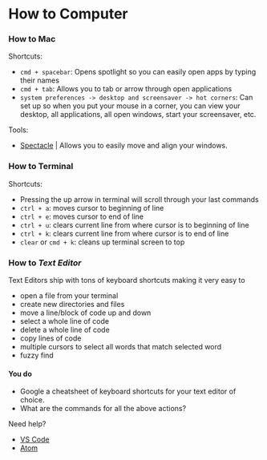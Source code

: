 # How to Computer

### How to Mac

Shortcuts:
- `cmd + spacebar`:
  Opens spotlight so you can easily open apps by typing their names
- `cmd + tab`: Allows you to tab or arrow through open applications
- `system preferences -> desktop and screensaver -> hot corners`: Can set up so when
you put your mouse in a corner, you can view your desktop, all applications, all open windows, start your screensaver, etc.

Tools:
- [Spectacle](https://www.spectacleapp.com) | Allows you to easily move and align your windows.


### How to Terminal

Shortcuts:
- Pressing the up arrow in terminal will scroll through your last commands
- `ctrl + a`: moves cursor to beginning of line
- `ctrl + e`: moves cursor to end of line
- `ctrl + u`: clears current line from where cursor is to beginning of line
- `ctrl + k`: clears current line from where cursor is to end of line
- `clear` or `cmd + k`: cleans up terminal screen to top


### How to *Text Editor*

Text Editors ship with tons of keyboard shortcuts making it very easy to
- open a file from your terminal
- create new directories and files
- move a line/block of code up and down
- select a whole line of code
- delete a whole line of code
- copy lines of code
- multiple cursors to select all words that match selected word
- fuzzy find

#### You do
- Google a cheatsheet of keyboard shortcuts for your text editor of choice.
- What are the commands for all the above actions?


Need help?
   - [VS Code](https://code.visualstudio.com/shortcuts/keyboard-shortcuts-macos.pdf)
   - [Atom](https://www.bugsnag.com/blog/atom-editor-cheat-sheet)
